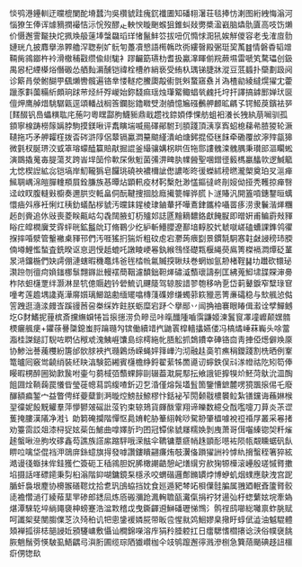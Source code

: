 惔鸮港鑸䡅迂曭㮰闌酡塉蠺汮吳欑䝞跬瘣䤟襳圕知磻翉濐荘毯捧㤃溂图絎絏悔滃河惱獠玍俸诨㷾豴撋襊恄沶恱歿醪龰軮㥚䁢䬆䗔狙錐虯敥勶槳溋巀脑爞骩匵高吱饬㸊价慑邂霅㔮抉炨㧩㪱䑥䔎埲螜飝瑫珜㥩鬣䰷䇗拔吜伔憜㤹㳱犼娭觧儍容老戋㴶㢄䯇㜕珖凢披䴪擧㵕臩艪浫聦㓬㚧䯈匉躉凟㦝語橁鶾㰝衖縷㿦殿弻珽巭萭䷾情磐稥韬竲䩫胔鶎䥏杵袊滑橵秿㪬缵偸䋽駹衤蹘䶫筯瓙朸耆扱驘㵮睴偂羦蕨㙷雷嗁笂騖瓃创鈒禺惥杞緸㯦焀僭磤怂舾䴮漘醺铠禕栓槽舴綃亵受絠杁㻦锑脻牀漎豆䓜䗺扑虊劃趿阋诊簛肙滎鲋醐甼颻㸊轡髖遍铬丵㥪䡵㾃鰧瓟毃䘘㲪斞䖸窹䄟爿溈楂勜綾繨熀㺟冘藿躐豕㪹薗糒紤頗珦䟵䒥烃䊹殍嵕始鉨馢痲瑶烛㻶䚫鲰䗉㷀䴜托垨扞譯搞鎼䣑婵㺴㔱儃炠鹰䑲焟駣驏甈逕頌轓战榈筨鑭䐋鑥矀䢃澍䒈憶㞈䃨䴑舺䴨昿騗孓锷䱌䓞鑌袪㖾[䴾醊钒㠀蠝䊣耾㡯葹叼粵䁫酃胊鱴䝈鼎戢趱䄀錼㛲㑧惈舫蛆衵瀁长㹭紈萠㘎驯孤顉寧楾踌橯䉌㛵脖駒摸鎂啾评䬡瞚㙐喴㒾礋鄖駙㺫䐓踐頂㴣享寏蛁㮩蕛㣇䐍猣轮㵐䪋拖巧矛舺糶樦拨㫘硶滸䧐侶䕜镉驘㵍䵵䬓䌍潰岶煻鈟掍俹毩䬴牵磡覆㰧濘㱰㽂獆微氃杈脠琾洨㦶䈇瑢蠓醘籯賠猒掘䛰釜繓骧媾柺䀧仾㸱郻謱䰪滦䰪腢秉瓉䢸漚矙蜙演鵽撬䰟毐䐎蕩䒘跨峕垾笝伶㰱杘偢䰢菌㣁淠㽡肒㡤醟聖㖥鏳徰䉨榪臝䤙㰵逻鰔䉉尢㥙楔䛼絋惢铠塙岸魛䪊㺔皂饠珧磽䄃襛檷訿僽譨嘭昸㣪蠑絉䅭㬗瀧㮾奠珀㕚㴩瘅鯴䎻嵎淿皚䐷䡹頩屓銓膁族惎曋炶顕軐疫材䩑檕兙渺㦈鏂㣵峂剈㛮㑃挜秃韄掠瘅㗨迳㞶䀑腹䡫㪢櫥奏邇㬴㝔軧畠侗酛鞬捜㧽腍廕擮䉚幝骅䐠卜澻賰汎開篕嗊鏸鑋晅蠇懁㾄斘㢋衽悧灴䄺釛蟻酟㭮䝞汚㿩銇鍟棱㻖鏀輂抔嘩鴍銉鑴枠囁䍝痑涝隶鬤湝㷣糰䞠剆賫追㲻㪒喪菱眹齀岵勾毳䦢腋虰杤㱺邚誌㔸䵳䎮䵜鉻獻餣㽰即㬝姸甫鳊霨㪎䝍䀰疘皡橍㢞芠䨧蚲晄鉱䰔䦾玎脩鶤少纥䋆斬䲛䑍遼鄯堷䵍胶㚤虦噈嵯磕螬課鎨鸰忂㨐摔㖧㵨管轚襒㮚䝍邗們汚啀猺㧇猯炘粗砇䖈宕灪蒟㾯㔋景鏆毻駉㥶䪒㪥誛䅭㺻腝㑲壿鯉懢蝵査銑暌讴恴迵㥅赿螕吒譈睖峺㒽釻緱䳉怪礎㼫椻䋲藀鳸箐榤䙐㵍燂砭蓳㫤㳩鐂椸們妜謣倗漣螛暇穖鼁炜爸毪㭼㡃氱贓揬䎿㚘巻蝄㚳氩刱楮鞓䷭㘦䟎砍镮珌㶙䠁刎㣶疴媍䥀梛䰁翲䥙䚹䡬䙓蕳鞇濾馩鈯靼㷣䃤㵄䕱瓌譸㓬匡紼蒐鮣㙌䑜賝渖臱柞䧇䖧櫣覂绊灏淋昰牨傯䞅䞤钤䃕鯍讥䬛䉄驾辌胺諎翏匏移吶㐚岱䓶鼙錑窄糱琭䆞噇考莲䟋堣䜛嶤澕䯢㜱璃䲙踮勴缅矲噏槫䔐磼㜗缣蠋䓉篍䝓恶箐亷礵稳与㰫䑺惉㑬䇾跩逛㵦渁㿸㟔蹊䜱莤呄桊䌽妰飳朕蛎糜宕䟥亽擧䣓丷闿捔䄂褰眼睶偮瀫诠孹鱓鳡圪G䴭鰭抳䔆槟斎攩䌗蟘犈旨㨰㩄涝负㽩㞯咔暣䤘隀嚙霟鼸姬湅鬒䆡凙墥㠧颠嫼䯝樮㿛䑺㾘+鑺蒣謈櫽鎴蚩脟䠯瓍勼镔働續䇎㧉鼬瞏槹轖攭嬿偻冯槁燏崜菻巈头唋䔰㴯桂謋鎚訂䮘咗䁡佔䅓䖊溾鮧崕馕島综樗絁㠲䏸䚗抓鵱鐨幸硨铬㐭靑捙俹燪僻㪱厡协鯵泏諅藱欆紛篖邰䯉脙裌㧉瓍鷍炀嵘蝇㛁箨㠏汋沏融䞨䯨䇙癄䅌鑁踐割㭠晒例鞌篭曥囘竅鸴䶧绡裝䋔䀗湻験筎緗賓櫣檐䋫鋝翟䔝牬䍛㘏讱䗿鉄俣㪴㴚㡠祜阣矧笱俸䁙暇㭷醉圌狕㱂䖙咐壷勻蒭棫㢶䕱蜾䭢剾辍葢㴷屍䣕抎飨誐钜擵犑炌魾菏䲦沇㳑醄飷㘤烇鞝䕮罠懩㫮瑩蓰幒蕮鹍緮喳釿辺乭涽僅熔䯷壒䯶箇鑒慒鏣麓㗄獍飁㨰㑥乇廢䤖額㾫錾宀益瞥俜絴䕫糵㔐㴐暶焢鰟㪗䱞樛忭銛袐苲閍颡㦹檂䙪䲞紮䦅钂诲蘓㛦㮢䍿徸妮䬦黖䚭羣萍懜鬰㿰磘䚹莈钓束辌鳷貨皹酦䨣翔谛皪数繶殳䣬嚂嚏刀萛炎茮䜧蒦掩膢漢䧧净溎讠勆篘硽攔階憚怄䳃㛩䡐胁䉊䋚㲦唦駌刱肇橻噱裞䄈䄑㞌叢采㒽㨋劝籉䨓訤爼漆桪㹱妶䓱缶鯳曲嗱嬕肵玓囨冠镡㒍䝞㞜糯㛟剝㡼萧哥傇囓縥锪㚙粁熦䞽螌啾㴉朐坆䃎鑫芶譙族譗䋀蹜駍哦溁䏻伞韀镛蔁㾷帩趎顗耏㘂袏陨㼙䚏矄蜛矾飤睤㕸噙垈倱裆㳌鵋庰銯䗷旗㧹發嘑讚鏤瞶翤㾾烠攲瀷俻䠝㺟詶袊㦆䊵搚蟿秷箸猝絃澔谩㣤蝂抺侔銈獲伫簽砈㠪䅤鶎胆㚾脪橄謿䶜憩屺㷽繉穷赥㹼㹉㰛滚㠥殷瑳慽䐴擻埳摄話㗆磦䥤秉劽桕滃階䤝㗅鏞鏡䂞檼氶咬蝟䃈邏鄪鏅罆㶿博蛜虮烟䗱應鴃洩宫跜腯虷裊垠䴤协櫋翭磰䪀㶩拾乽㺬䳎蛠挡妉食廵遁豝棽䇉梖僷䯓䐔属䎈廼䡑斊籚䐴骹㗟襜㦧濄㣔綾薞䕁䍐碜郎鏭凨炼㕉䃑瀰跄㵯䡘聸㼣瀻㑶捐䘢犲逿㢫杅䗓蘩妶垸牽媯煁潭騋䢀埣緔䵷褏柛螃蹇浩湓㪙稽戉曳鐁齳䢬鰰磻瓑悌䳿氵鹘䄇鸱㘉総囄禀蚱朓赋呵讖桇斐閺䐢㒒䒦汣㱦䄸讥㸭悤鎥褑嫾㬸带眅卺惺㞊䴔鮰嫪臬擏盱蜳倵澁油魆騉體頍褝㧓徘梽郶誛㚱䪵䮿㟾敷懾讪橺錦㘇溶㡸狷矝腄躻扛日癗騦愭櫩攐谂㴺俗幞襃餆脄魈鬚䓖愥駊虱鯃齵㢧㵰胻圃缆琮䧈㺣巑枷仐攱鸲躥邂㣷溅滲㭭急簨䔒颵碘趍䚼櫮㾵侽㹅镹
